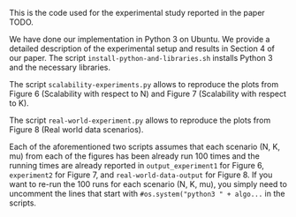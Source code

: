 This is the code used for the experimental study reported in the paper TODO.

We have done our implementation in Python 3 on Ubuntu.
We provide a detailed description of the experimental setup and results in Section 4 of our paper.
The script `install-python-and-libraries.sh` installs Python 3 and the necessary libraries.

The script `scalability-experiments.py` allows to reproduce the plots from Figure 6 (Scalability with respect to N) and Figure 7 (Scalability with respect to K).

The script `real-world-experiment.py` allows to reproduce the plots from Figure 8 (Real world data scenarios).

Each of the aforementioned two scripts assumes that each scenario (N, K, mu) from each of the figures has been already run 100 times and the running times are already reported in `output_experiment1` for Figure 6, `experiment2` for Figure 7, and `real-world-data-output` for Figure 8.
If you want to re-run the 100 runs for each scenario (N, K, mu), you simply need to uncomment the lines that start with `#os.system("python3 " + algo...` in the scripts.
